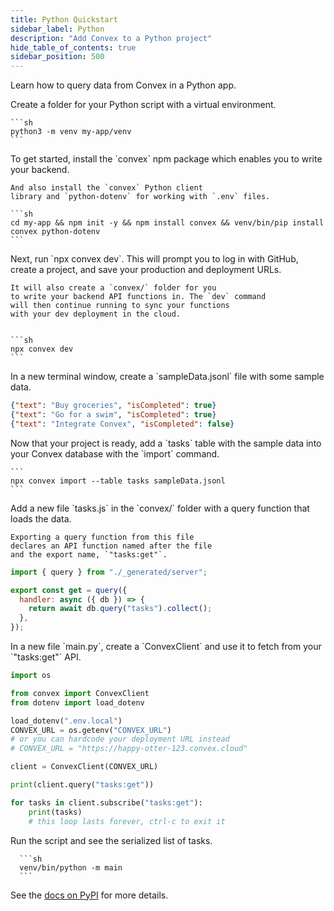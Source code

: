 ```yaml
---
title: Python Quickstart
sidebar_label: Python
description: "Add Convex to a Python project"
hide_table_of_contents: true
sidebar_position: 500
---
```





Learn how to query data from Convex in a Python app.

<StepByStep>
  <Step title="Create a Python script folder">
    Create a folder for your Python script
    with a virtual environment.

    ```sh
    python3 -m venv my-app/venv
    ```

  </Step>
  <Step title="Install the Convex client and server libraries">
    To get started, install the `convex` npm
    package which enables you to write your
    backend.

    And also install the `convex` Python client
    library and `python-dotenv` for working with `.env` files.

    ```sh
    cd my-app && npm init -y && npm install convex && venv/bin/pip install convex python-dotenv
    ```

  </Step>
  <Step title="Set up a Convex dev deployment">
    Next, run `npx convex dev`. This
    will prompt you to log in with GitHub,
    create a project, and save your production and deployment URLs.

    It will also create a `convex/` folder for you
    to write your backend API functions in. The `dev` command
    will then continue running to sync your functions
    with your dev deployment in the cloud.


    ```sh
    npx convex dev
    ```

  </Step>

  <Step title="Create sample data for your database">
    In a new terminal window, create a `sampleData.jsonl`
    file with some sample data.

    
```json
{"text": "Buy groceries", "isCompleted": true}
{"text": "Go for a swim", "isCompleted": true}
{"text": "Integrate Convex", "isCompleted": false}
```


  </Step>

  <Step title="Add the sample data to your database">
    Now that your project is ready, add a `tasks` table
    with the sample data into your Convex database with
    the `import` command.

    ```
    npx convex import --table tasks sampleData.jsonl
    ```

  </Step>

  <Step title="Expose a database query">
    Add a new file `tasks.js` in the `convex/` folder
    with a query function that loads the data.

    Exporting a query function from this file
    declares an API function named after the file
    and the export name, `"tasks:get"`.

    
```js
import { query } from "./_generated/server";

export const get = query({
  handler: async ({ db }) => {
    return await db.query("tasks").collect();
  },
});

```


  </Step>

  <Step title="Create a script to load data from Convex">
    In a new file `main.py`, create a `ConvexClient` and use it
    to fetch from your `"tasks:get"` API.
    
    
```py
import os

from convex import ConvexClient
from dotenv import load_dotenv

load_dotenv(".env.local")
CONVEX_URL = os.getenv("CONVEX_URL")
# or you can hardcode your deployment URL instead
# CONVEX_URL = "https://happy-otter-123.convex.cloud"

client = ConvexClient(CONVEX_URL)

print(client.query("tasks:get"))

for tasks in client.subscribe("tasks:get"):
    print(tasks)
    # this loop lasts forever, ctrl-c to exit it

```


  </Step>

  <Step title="Run the script">
      Run the script 
      and see the serialized list of tasks.

      ```sh
      venv/bin/python -m main
      ```

  </Step>

</StepByStep>

See the [docs on PyPI](https://pypi.org/project/convex/) for more details.
